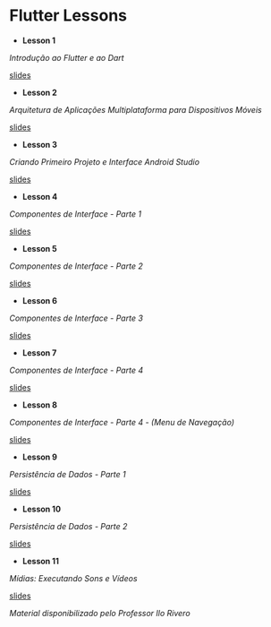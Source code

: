 # Flutter Lessons

* **Lesson 1**

_Introdução ao Flutter e ao Dart_

[slides](/01/slide/1_Introdução.pdf)


* **Lesson 2**

_Arquitetura de Aplicações Multiplataforma para Dispositivos Móveis_

[slides](/02/slide/2_Arquitetura_Mobile.pdf)


* **Lesson 3**

_Criando Primeiro Projeto e Interface Android Studio_

[slides](/03/slide/3_Primeiro_Projeto.pdf)


* **Lesson 4**

_Componentes de Interface - Parte 1_

[slides](/04/slide/4_Interface_Parte1.pdf)


* **Lesson 5**

_Componentes de Interface - Parte 2_

[slides](/05/slide/5_Interface_Parte2.pdf)


* **Lesson 6**

_Componentes de Interface - Parte 3_

[slides](/06/slide/6_Interface_Parte3.pdf)


* **Lesson 7**

_Componentes de Interface - Parte 4_

[slides](/07/slide/7_Interface_Parte4.pdf)


* **Lesson 8**

_Componentes de Interface - Parte 4 - (Menu de Navegação)_

[slides](/08/slide/8_Interface_Parte5.pdf)


* **Lesson 9**

_Persistência de Dados - Parte 1_

[slides](/09/slide/9_Persistencia_de_Dados_Parte1.pdf)


* **Lesson 10**

_Persistência de Dados - Parte 2_

[slides](/10/slide/10_Persistencia_de_Dados_Parte2.pdf)


* **Lesson 11**

_Mídias: Executando Sons e Vídeos_

[slides](/11/slide/11_Midias.pdf)


_Material disponibilizado pelo Professor Ilo Rivero_